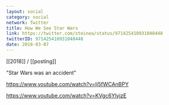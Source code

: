 ```yaml
---
layout: social
category: social
network: Twitter
title: How We See Star Wars
link: https://twitter.com/steinea/status/971425410931048448
twitterID: 971425410931048448
date: 2018-03-07
---
```


[[2018]] / [[posting]]

"Star Wars was an accident"

<https://www.youtube.com/watch?v=Ij5fWCAnBPY>

<https://www.youtube.com/watch?v=KVgc6YlyjzE>
